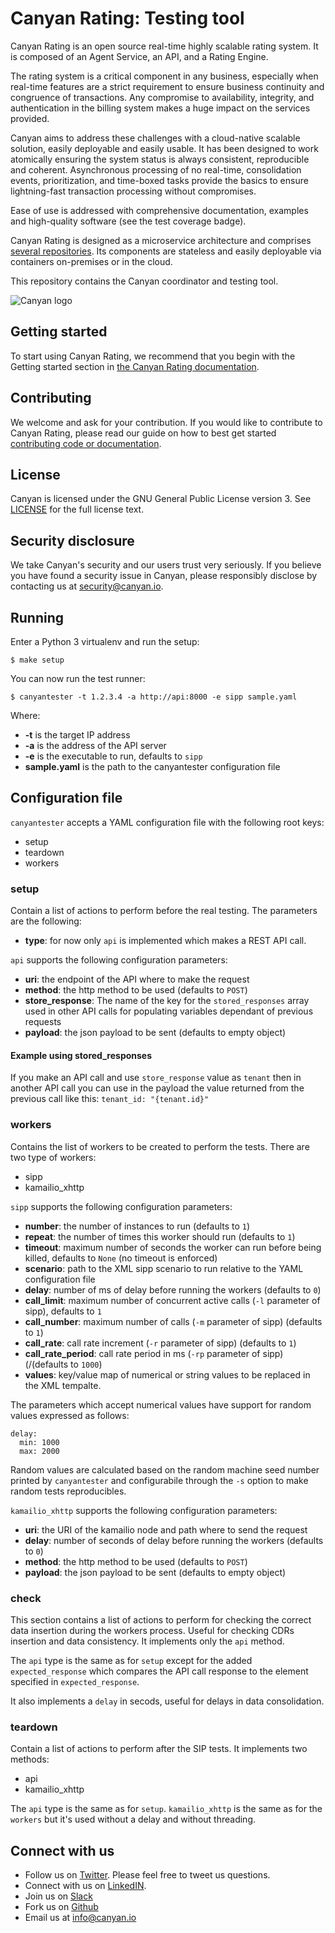 # Canyan Rating: Testing tool

Canyan Rating is an open source real-time highly scalable rating system. It is composed of an Agent Service, an API, and a Rating Engine.

The rating system is a critical component in any business, especially when real-time features are a strict requirement to ensure business continuity and congruence of transactions. Any compromise to availability, integrity, and authentication in the billing system makes a huge impact on the services provided.

Canyan aims to address these challenges with a cloud-native scalable solution, easily deployable and easily usable. It has been designed to work atomically ensuring the system status is always consistent, reproducible and coherent. Asynchronous processing of no real-time, consolidation events, prioritization, and time-boxed tasks provide the basics to ensure lightning-fast transaction processing without compromises.

Ease of use is addressed with comprehensive documentation, examples and high-quality software (see the test coverage badge).

Canyan Rating is designed as a microservice architecture and comprises [several repositories](https://github.com/canyanio). Its components are stateless and easily deployable via containers on-premises or in the cloud. 

This repository contains the Canyan coordinator and testing tool.

![Canyan logo](https://canyanio.github.io/rating-integration/canyan-logo.png) 


## Getting started

To start using Canyan Rating, we recommend that you begin with the Getting started
section in [the Canyan Rating documentation](https://canyanio.github.io/rating-integration/).


## Contributing

We welcome and ask for your contribution. If you would like to contribute to Canyan Rating, please read our guide on how to best get started [contributing code or documentation](https://canyanio.github.io/rating-integration/contributing/).


## License

Canyan is licensed under the GNU General Public License version 3. See
[LICENSE](https://canyanio.github.io/rating-integration/license/) for the full license text.


## Security disclosure

We take Canyan's security and our users trust very seriously.
If you believe you have found a security issue in Canyan, please responsibly
disclose by contacting us at [security@canyan.io](mailto:security@canyan.io).


## Running

Enter a Python 3 virtualenv and run the setup:

```
$ make setup
```

You can now run the test runner:

```
$ canyantester -t 1.2.3.4 -a http://api:8000 -e sipp sample.yaml
```

Where:

* **-t** is the target IP address
* **-a** is the address of the API server
* **-e** is the executable to run, defaults to `sipp`
* **sample.yaml** is the path to the canyantester configuration file


## Configuration file

`canyantester` accepts a YAML configuration file with the following root keys:

- setup
- teardown
- workers

### setup
Contain a list of actions to perform before the real testing. The parameters are the following:
- **type**: for now only `api` is implemented which makes a REST API call.

`api` supports the following configuration parameters:
* **uri**: the endpoint of the API where to make the request
* **method**: the http method to be used (defaults to `POST`)
* **store_response**: The name of the key for the `stored_responses` array used in other API calls for populating variables dependant of previous requests
* **payload**: the json payload to be sent (defaults to empty object)

#### Example using stored_responses
If you make an API call and use `store_response` value as `tenant` then in another API call you can use in the payload the value returned from the previous call like this:
```tenant_id: "{tenant.id}"```

### workers
Contains the list of workers to be created to perform the tests. 
There are two type of workers:
* sipp
* kamailio_xhttp

`sipp` supports the following configuration parameters:

* **number**: the number of instances to run (defaults to `1`)
* **repeat**: the number of times this worker should run (defaults to `1`)
* **timeout**: maximum number of seconds the worker can run before being killed, defaults to `None` (no timeout is enforced)
* **scenario**: path to the XML sipp scenario to run relative to the YAML configuration file
* **delay**: number of ms of delay before running the workers (defaults to `0`)
* **call_limit**: maximum number of concurrent active calls (`-l` parameter of sipp), defaults to `1`
* **call_number**: maximum number of calls (`-m` parameter of sipp) (defaults to `1`)
* **call_rate**: call rate increment (`-r` parameter of sipp) (defaults to `1`)
* **call\_rate\_period**: call rate period in ms (`-rp` parameter of sipp) (/(defaults to `1000`)
* **values**: key/value map of numerical or string values to be replaced in the XML tempalte.

The parameters which accept numerical values have support for random values expressed as follows:
```
delay:
  min: 1000
  max: 2000
```

Random values are calculated based on the random machine seed number printed by `canyantester` and configurabile through the `-s` option to make random tests reproducibles.


`kamailio_xhttp` supports the following configuration parameters:
* **uri**: the URI of the kamailio node and path where to send the request
* **delay**: number of seconds of delay before running the workers (defaults to `0`)
* **method**: the http method to be used (defaults to `POST`)
* **payload**: the json payload to be sent (defaults to empty object)


### check
This section contains a list of actions to perform for checking the correct data insertion during the workers process.
Useful for checking CDRs insertion and data consistency.
It implements only the `api` method.

The `api` type is the same as for `setup` except for the added `expected_response` which compares the API call response to the element specified in `expected_response`.

It also implements a `delay` in secods, useful for delays in data consolidation.


### teardown
Contain a list of actions to perform after the SIP tests.
It implements two methods:
* api
* kamailio_xhttp

The `api` type is the same as for `setup`. 
`kamailio_xhttp` is the same as for the `workers` but it's used without a delay and without threading.


## Connect with us

* Follow us on [Twitter](https://twitter.com/canyan_io). Please
  feel free to tweet us questions.
* Connect with us on [LinkedIN](https://www.linkedin.com/company/canyan/).
* Join us on [Slack](http://slack.canyan.io)
* Fork us on [Github](https://github.com/canyanio)
* Email us at [info@canyan.io](mailto:info@canyan.io)
